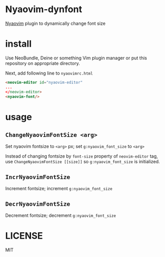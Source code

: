 Nyaovim-dynfont
===

[Nyaovim](https://github.com/rhysd/NyaoVim) plugin to dynamically change font size

# install
Use NeoBundle, Deine or something Vim plugin manager or put this repository on appropriate directory.

Next, add following line to `nyaovimrc.html`

```html
<neovim-editor id="nyaovim-editor"
...
</neovim-editor>
<nyaovim-font/>
```

# usage
## `ChangeNyaovimFontSize <arg>`
Set nyaovim fontsize to `<arg>` px; set `g:nyaovim_font_size` to `<arg>`

Instead of changing fontsize by `font-size` property of `neovim-editor` tag, use `ChangeNyaovimFontSize [[size]]` so `g:nyaovim_font_size` is initialized.


## `IncrNyaovimFontSize`
Increment fontsize; increment `g:nyaovim_font_size`

## `DecrNyaovimFontSize`
Decrement fontsize; decrement `g:nyaovim_font_size`

# LICENSE
MIT
